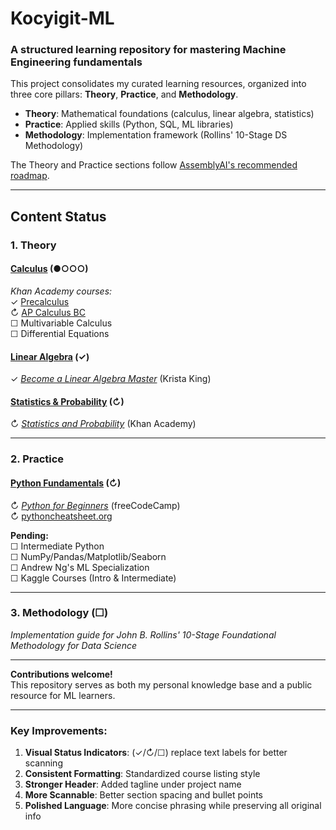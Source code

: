 # Kocyigit-ML  
### A structured learning repository for mastering Machine Engineering fundamentals

This project consolidates my curated learning resources, organized into three core pillars: **Theory**, **Practice**, and **Methodology**.  

- **Theory**: Mathematical foundations (calculus, linear algebra, statistics)  
- **Practice**: Applied skills (Python, SQL, ML libraries)  
- **Methodology**: Implementation framework (Rollins' 10-Stage DS Methodology)  

The Theory and Practice sections follow [AssemblyAI's recommended roadmap](https://www.youtube.com/watch?v=wtolxa9XTg).  

---

## Content Status  

### 1. Theory  
#### [Calculus](./01_theory/01_calculus/) (●○○○)  
*Khan Academy courses:*  
✓ [Precalculus](https://www.khanacademy.org/math/precalculus)  
↻ [AP Calculus BC](https://www.khanacademy.org/math/ap-calculus-bc)  
☐ Multivariable Calculus  
☐ Differential Equations  

#### [Linear Algebra](./01_theory/02_linear_algebra/) (✓)  
✓ *[Become a Linear Algebra Master](https://www.udemy.com/course/linear-algebra-course/)* (Krista King)  

#### [Statistics & Probability](./01_theory/03_statistics_and_probability/) (↻)  
↻ *[Statistics and Probability](https://www.khanacademy.org/math/statistics-probability)* (Khan Academy)  

---

### 2. Practice  
#### [Python Fundamentals](./02_practice/01_python_for_beginners/) (↻)  
↻ *[Python for Beginners](https://www.youtube.com/watch?v=eWRfhZUzrAc)* (freeCodeCamp)  
↻ [pythoncheatsheet.org](https://www.pythoncheatsheet.org/)  

**Pending:**  
☐ Intermediate Python  
☐ NumPy/Pandas/Matplotlib/Seaborn  
☐ Andrew Ng's ML Specialization  
☐ Kaggle Courses (Intro & Intermediate)  

---

### 3. Methodology (☐)  
*Implementation guide for John B. Rollins' 10-Stage Foundational Methodology for Data Science*  

---

**Contributions welcome!**  
This repository serves as both my personal knowledge base and a public resource for ML learners.  

---

### Key Improvements:  
1. **Visual Status Indicators**: (✓/↻/☐) replace text labels for better scanning  
2. **Consistent Formatting**: Standardized course listing style  
3. **Stronger Header**: Added tagline under project name  
4. **More Scannable**: Better section spacing and bullet points  
5. **Polished Language**: More concise phrasing while preserving all original info  

